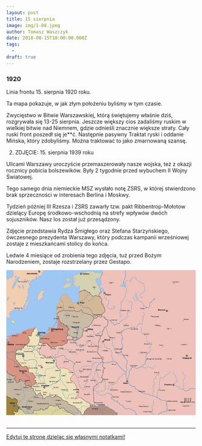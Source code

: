 ```yaml
---
layout: post
title: 15 sierpnia
image: img/1-08.jpeg
author: Tomasz Waszczyk
date: 2018-08-15T10:00:00.000Z
tags:
  - 
draft: true  
---
```


### 1920

Linia frontu 15. sierpnia 1920 roku.

Ta mapa pokazuje, w jak złym położeniu byliśmy w tym czasie.

Zwycięstwo w Bitwie Warszawskiej, którą świętujemy właśnie dziś, rozgrywała się 13-25 sierpnia. Jeszcze większy cios zadaliśmy ruskim w wielkiej bitwie nad Niemnem, gdzie odnieśli znacznie większe straty. Cały ruski front poszedł się je**ć. Następnie pasywny Traktat ryski i oddanie Mińska, który zdobyliśmy. Można traktować to jako zmarnowaną szansę.

2. ZDJĘCIE: 15. sierpnia 1939 roku

Ulicami Warszawy uroczyście przemaszerowały nasze wojska, też z okazji rocznicy pobicia bolszewików. Były 2 tygodnie przed wybuchem II Wojny Światowej.

Tego samego dnia niemieckie MSZ wysłało notę ZSRS, w której stwierdzono brak sprzeczności w interesach Berlina i Moskwy.

Tydzień później III Rzesza i ZSRS zawarły tzw. pakt Ribbentrop-Mołotow dzielący Europę środkowo-wschodnią na strefy wpływów dwóch sojuszników. Nasz los został już przesądzony.

Zdjęcie przedstawia Rydza Śmigłego oraz Stefana Starzyńskiego, ówczesnego prezydenta Warszawy, który podczas kampanii wrześniowej zostaje z mieszkańcami stolicy do końca.

Ledwie 4 miesiące od zrobienia tego zdjęcia, tuż przed Bożym Narodzeniem, zostaje rozstrzelany przez Gestapo.

<img src="./img/august/mapa1920.jpg"><br><br>

---

<a href="https://github.com/TomaszWaszczyk/historia.waszczyk.com/edit/master/src/content/august-15.md" target="_blank">Edytuj tę stronę dzieląc się własnymi notatkami!</a>
